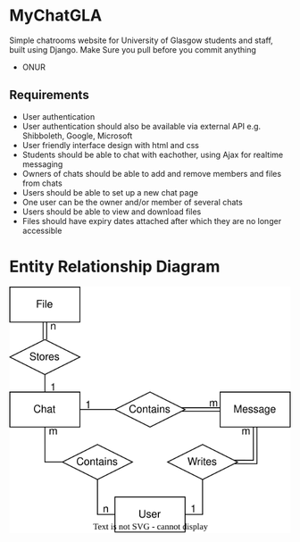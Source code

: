 # MyChatGLA
Simple chatrooms website for University of Glasgow students and staff, built using Django.
Make Sure you pull before you commit anything

* ONUR

## Requirements
* User authentication
* User authentication should also be available via external API e.g. Shibboleth, Google, Microsoft
* User friendly interface design with html and css
* Students should be able to chat with eachother, using Ajax for realtime messaging
* Owners of chats should be able to add and remove members and files from chats
* Users should be able to set up a new chat page
* One user can be the owner and/or member of several chats
* Users should be able to view and download files
* Files should have expiry dates attached after which they are no longer accessible 

# Entity Relationship Diagram
![ER Diagram](./ERD.svg)
